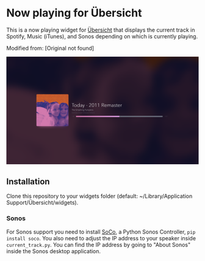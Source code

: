 # Now playing for Übersicht

This is a now playing widget for [Übersicht](http://tracesof.net/uebersicht/)
that displays the current track in Spotify, Music (iTunes), and Sonos depending on which
is currently playing.

Modified from: [Original not found]

![screenshot](images/image_5.png)

## Installation

Clone this repository to your widgets folder (default: ~/Library/Application Support/Übersicht/widgets).

### Sonos

For Sonos support you need to install [SoCo](https://github.com/SoCo/SoCo), a Python Sonos Controller, `pip install soco`. You also need to adjust the IP address to your speaker inside `current_track.py`. You can find the IP address by going to "About Sonos" inside the Sonos desktop application.

